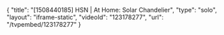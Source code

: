 {
    "title": "[1508440185] HSN | At Home: Solar Chandelier",
    "type": "solo",
    "layout": "iframe-static",
    "videoId": "123178277",
    "url": "\/tvpembed\/123178277"
}